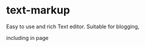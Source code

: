 # text-markup
Easy to use and rich Text editor. Suitable for blogging,

including in page
><script src="Textmarkup.js"/>
><script src="http://github.com/aydavidgithere.com/Codehelps.js" />
